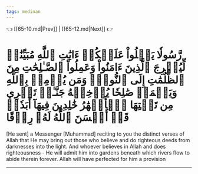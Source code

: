 ```yaml
---
tags: medinan
---
```


👈 [[65-10.md|Prev]] | [[65-12.md|Next]] 👉

# رَّسُولٗا يَتۡلُواْ عَلَيۡكُمۡ ءَايَٰتِ ٱللَّهِ مُبَيِّنَٰتٖ لِّيُخۡرِجَ ٱلَّذِينَ ءَامَنُواْ وَعَمِلُواْ ٱلصَّـٰلِحَٰتِ مِنَ ٱلظُّلُمَٰتِ إِلَى ٱلنُّورِۚ وَمَن يُؤۡمِنۢ بِٱللَّهِ وَيَعۡمَلۡ صَٰلِحٗا يُدۡخِلۡهُ جَنَّـٰتٖ تَجۡرِي مِن تَحۡتِهَا ٱلۡأَنۡهَٰرُ خَٰلِدِينَ فِيهَآ أَبَدٗاۖ قَدۡ أَحۡسَنَ ٱللَّهُ لَهُۥ رِزۡقًا

[He sent] a Messenger [Muhammad] reciting to you the distinct verses of Allah that He may bring out those who believe and do righteous deeds from darknesses into the light. And whoever believes in Allah and does righteousness - He will admit him into gardens beneath which rivers flow to abide therein forever. Allah will have perfected for him a provision

---

